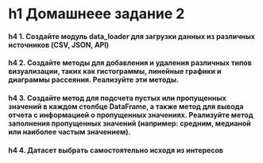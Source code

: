 h1 Домашнеее задание 2
=====================

#### h4 1. Создайте модуль data_loader для загрузки данных из различных источников (CSV, JSON, API)
#### h4 2. Создайте методы для добавления и удаления различных типов визуализации, таких как гистограммы, линейные графики и диаграммы рассеяния. Реализуйте эти методы. 
#### h4 3. Создайте метод для подсчета пустых или пропущенных значений в каждом столбце DataFrame, а также метод для вывода отчета с информацией о пропущенных значениях. Реализуйте метод заполнения пропущенных значений (например: средним, медианой или наиболее частым значением).
#### h4 4. Датасет выбрать самостоятельно исходя из интересов

